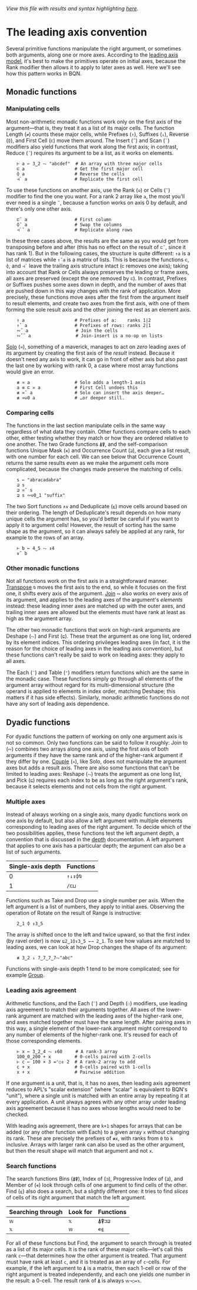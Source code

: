 *View this file with results and syntax highlighting [here](https://mlochbaum.github.io/BQN/doc/leading.html).*

# The leading axis convention

Several primitive functions manipulate the right argument, or sometimes both arguments, along one or more axes. According to the [leading axis model](https://aplwiki.com/wiki/Leading_axis_theory), it's best to make the primitives operate on initial axes, because the Rank modifier then allows it to apply to later axes as well. Here we'll see how this pattern works in BQN.

## Monadic functions

### Manipulating cells

Most non-arithmetic monadic functions work only on the first axis of the argument—that is, they treat it as a list of its major cells. The function Length (`≠`) counts these major cells, while Prefixes (`↑`), Suffixes (`↓`), Reverse (`⌽`), and First Cell (`⊏`) move them around. The Insert (`˝`) and Scan (`` ` ``) modifiers also yield functions that work along the first axis; in contrast, Reduce (`´`) requires its argument to be a list, as it works on elements.

        ⊢ a ← 3‿2 ⥊ "abcdef"  # An array with three major cells
        ⊏ a                   # Get the first major cell
        ⌽ a                   # Reverse the cells
        ⊣` a                  # Replicate the first cell

To use these functions on another axis, use the Rank (`⎉`) or Cells (`˘`) modifier to find the one you want. For a rank 2 array like `a`, the most you'll ever need is a single `˘`, because a function works on axis 0 by default, and there's only one other axis.

        ⊏˘ a                  # First column
        ⌽˘ a                  # Swap the columns
        ⊣`˘ a                 # Replicate along rows

In these three cases above, the results are the same as you would get from transposing before and after (this has no effect on the result of `⊏˘`, since it has rank 1). But in the following cases, the structure is quite different: `↑a` is a list of matrices while `↑˘a` is a matrix of lists. This is because the functions `⊏`, `⌽`, and `` ⊣` `` leave the trailing axis structure intact (`⊏` removes one axis); taking into account that Rank or Cells always preserves the leading or frame axes, all axes are preserved (except the one removed by `⊏`). In contrast, Prefixes or Suffixes pushes some axes down in depth, and the number of axes that are pushed down in this way changes with the rank of application. More precisely, these functions move axes after the first from the argument itself to result elements, and create two axes from the first axis, with one of them forming the sole result axis and the other joining the rest as an element axis.

        ↑ a                   # Prefixes of a:    ranks 1|2
        ↑˘ a                  # Prefixes of rows: ranks 2|1
        ∾˝ a                  # Join the cells
        ∾˝˘ a                 # Join-insert is a no-op on lists

[Solo](couple.md) (`≍`), something of a maverick, manages to act on *zero* leading axes of its argument by creating the first axis of the *result* instead. Because it doesn't need any axis to work, it can go in front of either axis but also past the last one by working with rank 0, a case where most array functions would give an error.

        ≢ ≍ a                 # Solo adds a length-1 axis
        a ≡ ⊏ ≍ a             # First Cell undoes this
        ≢ ≍˘ a                # Solo can insert the axis deeper…
        ≢ ≍⎉0 a               # …or deeper still.

### Comparing cells

The functions in the last section manipulate cells in the same way regardless of what data they contain. Other functions compare cells to each other, either testing whether they match or how they are ordered relative to one another. The two Grade functions `⍋⍒`, and the self-comparison functions Unique Mask (`∊`) and Occurrence Count (`⊒`), each give a list result, with one number for each cell. We can see below that Occurrence Count returns the same results even as we make the argument cells more complicated, because the changes made preserve the matching of cells.

        s ← "abracadabra"
        ⊒ s
        ⊒ ≍˘ s
        ⊒ s ∾⎉0‿1 "suffix"

The two Sort functions `∧∨` and Deduplicate (`⍷`) move cells around based on their ordering. The length of Deduplicate's result depends on how many unique cells the argument has, so you'd better be careful if you want to apply it to argument cells! However, the result of sorting has the same shape as the argument, so it can always safely be applied at any rank, for example to the rows of an array.

        ⊢ b ← 4‿5 ⥊ ↕4
        ∨˘ b

### Other monadic functions

Not all functions work on the first axis in a straightforward manner. [Transpose](transpose.md) `⍉` moves the first axis to the end, so while it focuses on the first one, it shifts every axis of the argument. [Join](join.md) `∾` also works on every axis of its argument, and applies to the leading axes of the argument's *elements* instead: these leading inner axes are matched up with the outer axes, and trailing inner axes are allowed but the elements must have rank at least as high as the argument array.

The other two monadic functions that work on high-rank arguments are Deshape (`⥊`) and First (`⊑`). These treat the argument as one long list, ordered by its element indices. This ordering privileges leading axes (in fact, it is the reason for the choice of leading axes in the leading axis convention), but these functions can't really be said to work on leading axes: they apply to all axes.

The Each (`¨`) and Table (`⌜`) modifiers return functions which are the same in the monadic case. These functions simply go through all elements of the argument array without regard for its multi-dimensional structure (the operand is applied to elements in index order, matching Deshape; this matters if it has side effects). Similarly, monadic arithmetic functions do not have any sort of leading axis dependence.

## Dyadic functions

For dyadic functions the pattern of working on only one argument axis is not so common. Only two functions can be said to follow it roughly: Join to (`∾`) combines two arrays along one axis, using the first axis of both arguments if they have the same rank and of the higher-rank argument if they differ by one. [Couple](couple.md) (`≍`), like Solo, does not manipulate the argument axes but adds a result axis. There are also some functions that can't be limited to leading axes: Reshape (`⥊`) treats the argument as one long list, and Pick (`⊑`) requires each index to be as long as the right argument's rank, because it selects elements and not cells from the right argument.

### Multiple axes

Instead of always working on a single axis, many dyadic functions work on one axis by default, but also allow a left argument with multiple elements corresponding to leading axes of the right argument. To decide which of the two possibilities applies, these functions test the left argument depth, a convention that is discussed in the [depth](depth.md#testing-depth-for-multiple-axis-primitives) documentation. A left argument that applies to one axis has a particular depth; the argument can also be a list of such arguments.

| Single-axis depth | Functions
|-------------------|----------
| 0                 | `↑↓↕⌽⍉`
| 1                 | `/⊏⊔`

Functions such as Take and Drop use a single number per axis. When the left argument is a list of numbers, they apply to initial axes. Observing the operation of Rotate on the result of Range is instructive:

        2‿1 ⌽ ↕3‿5

The array is shifted once to the left and twice upward, so that the first index (by ravel order) is now `⊑2‿1⌽↕3‿5 ←→ 2‿1`. To see how values are matched to leading axes, we can look at how Drop changes the shape of its argument:

        ≢ 3‿2 ↓ 7‿7‿7‿7⥊"abc"

Functions with single-axis depth 1 tend to be more complicated; see for example [Group](group.md#multidimensional-grouping).

### Leading axis agreement

Arithmetic functions, and the Each (`¨`) and Depth (`⚇`) modifiers, use leading axis agreement to match their arguments together. All axes of the lower-rank argument are matched with the leading axes of the higher-rank one, and axes matched together must have the same length. After pairing axes in this way, a single element of the lower-rank argument might correspond to any number of elements of the higher-rank one. It's reused for each of those corresponding elements.

        ⊢ x ← 3‿2‿4 ⥊ ↕60     # A rank-3 array
        100‿0‿200 + x         # 0-cells paired with 2-cells
        ⊢ c ← 100 × 3 =⌜○↕ 2  # A rank-2 array to add
        c + x                 # 0-cells paired with 1-cells
        x + x                 # Pairwise addition

If one argument is a unit, that is, it has no axes, then leading axis agreement reduces to APL's "scalar extension" (where "scalar" is equivalent to BQN's "unit"), where a single unit is matched with an entire array by repeating it at every application. A unit always agrees with any other array under leading axis agreement because it has no axes whose lengths would need to be checked.

With leading axis agreement, there are `k+1` shapes for arrays that can be added (or any other function with Each) to a given array `x` without changing its rank. These are precisely the prefixes of `≢x`, with ranks from `0` to `k` inclusive. Arrays with larger rank can also be used as the other argument, but then the result shape will match that argument and not `x`.

### Search functions

The search functions Bins (`⍋⍒`), Index of (`⊐`), Progressive Index of (`⊒`), and Member of (`∊`) look through cells of one argument to find cells of the other. Find (`⍷`) also does a search, but a slightly different one: it tries to find *slices* of cells of its right argument that match the left argument.

| Searching through | Look for | Functions
|-------------------|----------|----------
| `𝕨`               | `𝕩`      | `⍋⍒⊐⊒`
| `𝕩`               | `𝕨`      | `∊⍷`

For all of these functions but Find, the argument to search through is treated as a list of its major cells. It is the rank of these major cells—let's call this rank `c`—that determines how the other argument is treated. That argument must have rank at least `c`, and it is treated as an array of `c`-cells. For example, if the left argument to `⍋` is a matrix, then each 1-cell or row of the right argument is treated independently, and each one yields one number in the result: a 0-cell. The result rank of `⍋` is always `𝕨¬○=𝕩`.
